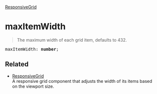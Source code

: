 [ResponsiveGrid](ResponsiveGrid.md)

# maxItemWidth

> The maximum width of each grid item, defaults to 432.

<pre class="docgen_signature">maxItemWidth: <b>number</b>;</pre>

## Related

- [<!--{ref:class}-->ResponsiveGrid](ResponsiveGrid.md) \
    A responsive grid component that adjusts the width of its items based on the viewport size.
